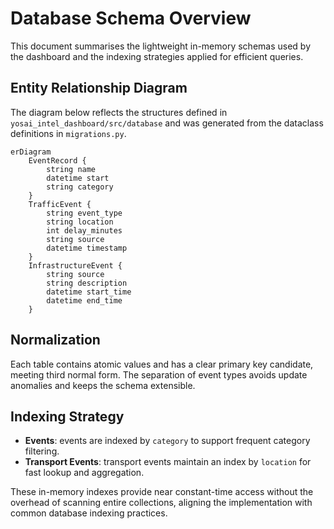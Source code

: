 # Database Schema Overview

This document summarises the lightweight in-memory schemas used by the dashboard and the indexing strategies applied for efficient queries.

## Entity Relationship Diagram

The diagram below reflects the structures defined in `yosai_intel_dashboard/src/database` and was generated from the dataclass definitions in `migrations.py`.

```mermaid
erDiagram
    EventRecord {
        string name
        datetime start
        string category
    }
    TrafficEvent {
        string event_type
        string location
        int delay_minutes
        string source
        datetime timestamp
    }
    InfrastructureEvent {
        string source
        string description
        datetime start_time
        datetime end_time
    }
```

## Normalization

Each table contains atomic values and has a clear primary key candidate, meeting third normal form. The separation of event types avoids update anomalies and keeps the schema extensible.

## Indexing Strategy

- **Events**: events are indexed by `category` to support frequent category filtering.
- **Transport Events**: transport events maintain an index by `location` for fast lookup and aggregation.

These in-memory indexes provide near constant-time access without the overhead of scanning entire collections, aligning the implementation with common database indexing practices.
